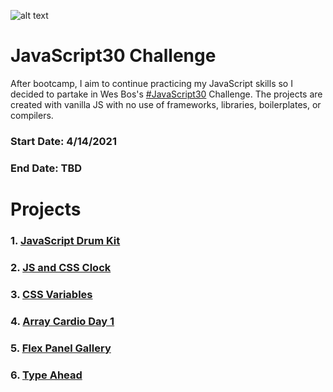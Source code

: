 ![alt text](https://i.ibb.co/T4zGx7n/javascript30.png)

# JavaScript30 Challenge

After bootcamp, I aim to continue practicing my JavaScript skills so I decided to partake in Wes Bos's [#JavaScript30](https://javascript30.com/) Challenge.
The projects are created with vanilla JS with no use of frameworks, libraries, boilerplates, or compilers. 

### **Start Date**: 4/14/2021
### **End Date**: TBD

# Projects
### 1. [JavaScript Drum Kit](https://github.com/sandaiiyahh/JavaScript30/tree/main/01-JavaScript%20Drum%20Kit)
### 2. [JS and CSS Clock](https://github.com/sandaiiyahh/JavaScript30/tree/main/02-JS%20and%20CSS%20Clock)
### 3. [CSS Variables](https://github.com/sandaiiyahh/JavaScript30/tree/main/03-CSS%20Variables)
### 4. [Array Cardio Day 1](https://github.com/sandaiiyahh/JavaScript30/tree/main/04-Array%20Cardio%20Day%201)
### 5. [Flex Panel Gallery](https://github.com/sandaiiyahh/JavaScript30/tree/main/05-Flex%20Panel%20Gallery)
### 6. [Type Ahead](https://github.com/sandaiiyahh/JavaScript30/tree/main/06-Type%20Ahead)
